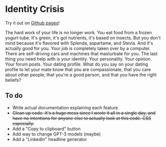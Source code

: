 # Identity Crisis

Try it out on [Github pages](https://wes337.github.io/identity-crisis/)!

The hard work of your life is no longer work. You eat food from a frozen yogurt tube. It's green, it's got nutrients, it's based on insects. But you don't mind because it's flavored with Splenda, aspartame, and Stevia. And it's actually good for you. Your job is completely taken over by a computer. There are self-driving cars and machines that masturbate for you. The last thing you need help with is your identity. Your personality. Your opinion. Your forum posts. Your dating profile. What do you say on your dating profile to let your mate know that you are compassionate, that you care about other people, that you're a good person, and that you have the right beliefs?

## To do

- Write actual documentation explaining each feature.
- ~~Clean up code. It's a huge mess since I wrote it all in a single day, and have no intentions for anyone else to actually look at this code. CSS especially.~~
- Add a "Copy to clipboard" button
- Add way to change GPT-3 models (maybe)
- Add a "LinkedIn" headline generator
